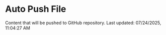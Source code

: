 # Auto Push File

Content that will be pushed to GitHub repository.
Last updated: 07/24/2025, 11:04:27 AM